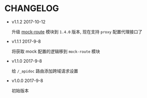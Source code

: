 # CHANGELOG

* v1.1.2 2017-10-12

  升级 [mock-route](https://github.com/ufologist/mock-route) 模块到 `1.4.0` 版本, 现在支持 `proxy` 配置代理接口了

* v1.1.1 2017-9-8

  将获取 mock 配置的逻辑移到 `mock-route` 模块

* v1.1.0 2017-9-8

  给 `/_apidoc` 路由添加跨域请求设置

* v1.0.0 2017-9-8

  初始版本